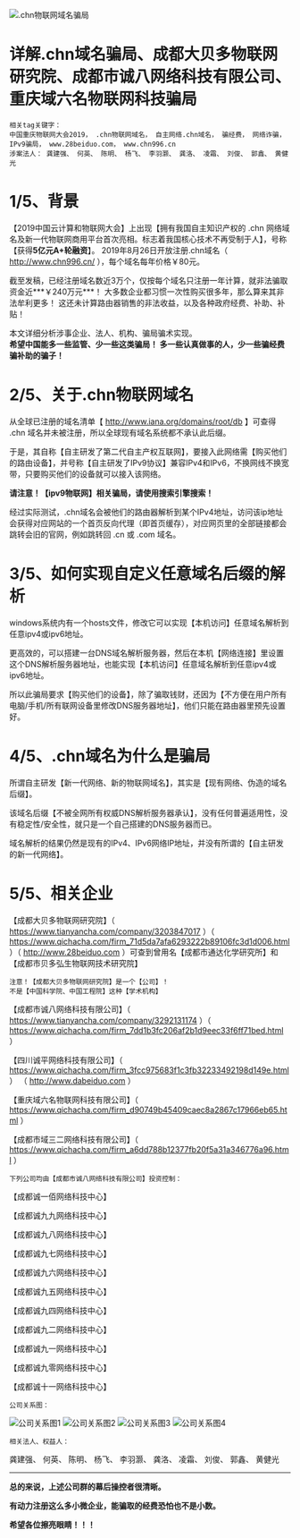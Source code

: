 ![.chn物联网域名骗局](https://github.com/jjpei/chn-/raw/master/0.png)

# 详解.chn域名骗局、成都大贝多物联网研究院、成都市诚八网络科技有限公司、重庆域六名物联网科技骗局

```
相关tag关键字： 
中国重庆物联网大会2019， .chn物联网域名， 自主网络.chn域名， 骗经费， 网络诈骗， 
IPv9骗局， www.28beiduo.com， www.chn996.cn
涉案法人： 龚建强、 何英、 陈明、 杨飞、 李羽灏、 龚洛、 凌霜、 刘俊、 郭鑫、 黄健光 
```

# 1/5、背景
【2019中国云计算和物联网大会】上出现【拥有我国自主知识产权的 .chn 网络域名及新一代物联网商用平台首次亮相。标志着我国核心技术不再受制于人】，号称【获得**5亿元A+轮融资**】。 
2019年8月26日开放注册.chn域名（ http://www.chn996.cn/ ），每个域名每年价格￥80元。 
 
截至发稿，已经注册域名数近3万个，仅按每个域名只注册一年计算，就非法骗取资金近***￥240万元***！ 
大多数企业都习惯一次性购买很多年，那么算来其非法牟利更多！ 
这还未计算路由器销售的非法收益，以及各种政府经费、补助、补贴！ 
 
本文详细分析涉事企业、法人、机构、骗局骗术实现。  
**希望中国能多一些监管、少一些这类骗局！ 多一些认真做事的人，少一些骗经费骗补助的骗子！** 
 
 
# 2/5、关于.chn物联网域名
从全球已注册的域名清单【 http://www.iana.org/domains/root/db 】可查得 .chn 域名并未被注册，所以全球现有域名系统都不承认此后缀。 
 
于是，其自称【自主研发了第二代自主产权互联网】，要接入此网络需【购买他们的路由设备】，并号称【自主研发了IPv9协议】兼容IPv4和IPv6，不换网线不换宽带，只要购买他们的设备就可以接入该网络。 
 
**请注意！【ipv9物联网】相关骗局，请使用搜索引擎搜索！**
 
经过实际测试，.chn域名会被他们的路由器解析到某个IPv4地址，访问该ip地址会获得对应网站的一个首页反向代理（即首页缓存），对应网页里的全部链接都会跳转会旧的官网，例如跳转回 .cn 或 .com 域名。 
 
 
# 3/5、如何实现自定义任意域名后缀的解析 
windows系统内有一个hosts文件，修改它可以实现【本机访问】任意域名解析到任意ipv4或ipv6地址。 
 
更高效的，可以搭建一台DNS域名解析服务器，然后在本机【网络连接】里设置这个DNS解析服务器地址，也能实现【本机访问】任意域名解析到任意ipv4或ipv6地址。 
 
所以此骗局要求【购买他们的设备】，除了骗取钱财，还因为【不方便在用户所有电脑/手机/所有联网设备里修改DNS服务器地址】，他们只能在路由器里预先设置好。 
 
 
# 4/5、.chn域名为什么是骗局 
所谓自主研发【新一代网络、新的物联网域名】，其实是【现有网络、伪造的域名后缀】。 

该域名后缀【不被全网所有权威DNS解析服务器承认】，没有任何普遍适用性，没有稳定性/安全性，就只是一个自己搭建的DNS服务器而已。 

域名解析的结果仍然是现有的IPv4、IPv6网络IP地址，并没有所谓的【自主研发的新一代网络】。 
 
 
# 5/5、相关企业 
【成都大贝多物联网研究院】（ https://www.tianyancha.com/company/3203847017 ）（ https://www.qichacha.com/firm_71d5da7afa6293222b89106fc3d1d006.html ）（ http://www.28beiduo.com ）可查到曾用名【成都市通达化学研究所】和【成都市贝多弘生物联网技术研究院】 

```
注意！【成都大贝多物联网研究院】是一个【公司】！ 
不是【中国科学院、中国工程院】这种【学术机构】 
```
  
【成都市诚八网络科技有限公司】（ https://www.tianyancha.com/company/3292131174 ）（ https://www.qichacha.com/firm_7dd1b3fc206af2b1d9eec33f6ff71bed.html ） 
 
【四川诚平网络科技有限公司】（ https://www.qichacha.com/firm_3fcc975683f1c3fb32233492198d149e.html ） （ http://www.dabeiduo.com ）
 
【重庆域六名物联网科技有限公司】（ https://www.qichacha.com/firm_d90749b45409caec8a2867c17966eb65.html ） 
 
【成都市域三二网络科技有限公司】（ https://www.qichacha.com/firm_a6dd788b12377fb20f5a31a346776a96.html ） 
 
 ```
下列公司均由【成都市诚八网络科技有限公司】投资控制：
```
 
【成都诚一佰网络科技中心】 

【成都诚九九网络科技中心】 

【成都诚九八网络科技中心】 

【成都诚九七网络科技中心】 

【成都诚九六网络科技中心】 

【成都诚九五网络科技中心】 

【成都诚九四网络科技中心】 

【成都诚九二网络科技中心】 

【成都诚九一网络科技中心】 

【成都诚九零网络科技中心】 

【成都诚十一网络科技中心】

```
公司关系图：
```
![公司关系图1](https://github.com/jjpei/chn-/raw/master/1.png)
![公司关系图2](https://github.com/jjpei/chn-/raw/master/2.png)
![公司关系图3](https://github.com/jjpei/chn-/raw/master/3.png)
![公司关系图4](https://github.com/jjpei/chn-/raw/master/4.png)
 
```
相关法人、权益人：
```
龚建强、 何英、 陈明、 杨飞、 李羽灏、 龚洛、 凌霜、 刘俊、 郭鑫、 黄健光 
 
 
----------------------------------
**总的来说，上述公司群的幕后操控者很清晰。** 

**有动力注册这么多小微企业，能骗取的经费恐怕也不是小数。** 

**希望各位擦亮眼睛！！！** 
